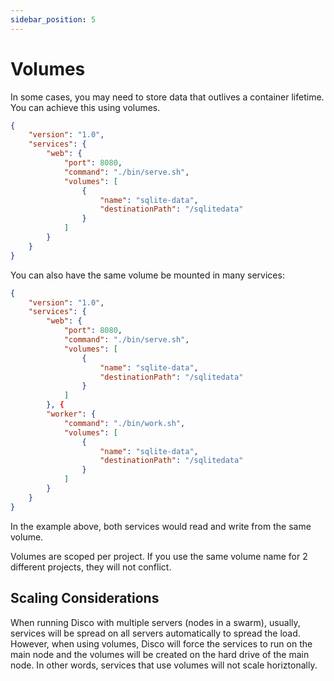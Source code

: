 ```yaml
---
sidebar_position: 5
---
```


# Volumes

In some cases, you may need to store data that outlives a container lifetime. You can achieve this using volumes.

```json
{
    "version": "1.0",
    "services": {
        "web": {
            "port": 8080,
            "command": "./bin/serve.sh",
            "volumes": [
                {
                    "name": "sqlite-data",
                    "destinationPath": "/sqlitedata"
                }
            ]
        }
    }
}
```

You can also have the same volume be mounted in many services:
```json
{
    "version": "1.0",
    "services": {
        "web": {
            "port": 8080,
            "command": "./bin/serve.sh",
            "volumes": [
                {
                    "name": "sqlite-data",
                    "destinationPath": "/sqlitedata"
                }
            ]
        }, {
        "worker": {
            "command": "./bin/work.sh",
            "volumes": [
                {
                    "name": "sqlite-data",
                    "destinationPath": "/sqlitedata"
                }
            ]
        }
    }
}
```

In the example above, both services would read and write from the same volume.

Volumes are scoped per project. If you use the same volume name for 2 different projects, they will not conflict.

## Scaling Considerations

When running Disco with multiple servers (nodes in a swarm), usually, services will be spread on all servers automatically to spread the load. However, when using volumes, Disco will force the services to run on the main node and the volumes will be created on the hard drive of the main node. In other words, services that use volumes will not scale horiztonally.
